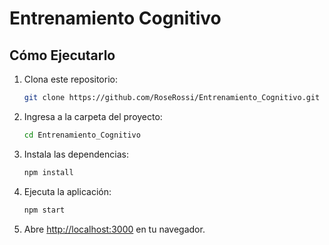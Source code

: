 # Entrenamiento Cognitivo

## Cómo Ejecutarlo
1. Clona este repositorio:
   ```bash
   git clone https://github.com/RoseRossi/Entrenamiento_Cognitivo.git
   ```
2. Ingresa a la carpeta del proyecto:
   ```bash
   cd Entrenamiento_Cognitivo
   ```
3. Instala las dependencias:
   ```bash
   npm install
   ```
4. Ejecuta la aplicación:
   ```bash
   npm start
   ```
5. Abre [http://localhost:3000](http://localhost:3000) en tu navegador.
